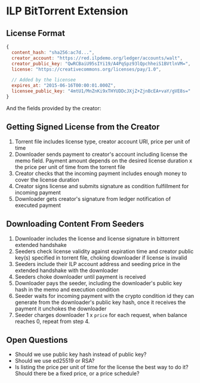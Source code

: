 # ILP BitTorrent Extension

## License Format

``` js
{
  content_hash: "sha256:ac7d...",
  creator_account: "https://red.ilpdemo.org/ledger/accounts/walt",
  creator_public_key: "QwRCBaiU95sIYi19/A4PqSpz93lQpchheiS1BVtlnVM=",
  license: "https://creativecommons.org/licenses/pay/1.0",

  // Added by the licensee
  expires_at: "2015-06-16T00:00:01.000Z",
  licensee_public_key: "4mtU1/MnZnKi9xTHYUDDcJXjZ+ZjnBcEA+vaY/gVE8s="
}
```

And the fields provided by the creator:

## Getting Signed License from the Creator
1. Torrent file includes license type, creator account URI, price per unit of time
2. Downloader sends payment to creator's account including license the memo field. Payment amount depends on the desired license duration x the price per unit of time from the torrent file
3. Creator checks that the incoming payment includes enough money to cover the license duration
4. Creator signs license and submits signature as condition fulfillment for incoming payment
5. Downloader gets creator's signature from ledger notification of executed payment

## Downloading Content From Seeders
1. Downloader includes the license and license signature in bittorrent extended handshake
2. Seeders check license validity against expiration time and creator public key(s) specified in torrent file, choking downloader if license is invalid
3. Seeders include their ILP account address and seeding price in the extended handshake with the downloader
4. Seeders choke downloader until payment is received
5. Downloader pays the seeder, including the downloader's public key hash in the memo and execution condition
6. Seeder waits for incoming payment with the crypto condition id they can generate from the downloader's public key hash, once it receives the payment it unchokes the downloader
7. Seeder charges downloader 1 x `price` for each request, when balance reaches 0, repeat from step 4. 

## Open Questions
* Should we use public key hash instead of public key?
* Should we use ed25519 or RSA?
* Is listing the price per unit of time for the license the best way to do it? Should there be a fixed price, or a price schedule?
